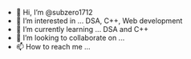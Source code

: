 - 👋 Hi, I’m @subzero1712
- 👀 I’m interested in ... DSA, C++, Web development
- 🌱 I’m currently learning ... DSA and C++
- 💞️ I’m looking to collaborate on ...
- 📫 How to reach me ...

<!---
subzero1712/subzero1712 is a ✨ special ✨ repository because its `README.md` (this file) appears on your GitHub profile.
You can click the Preview link to take a look at your changes.
--->
